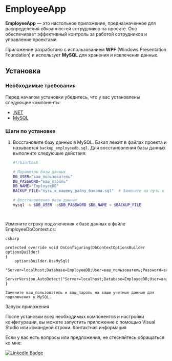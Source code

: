 # EmployeeApp

**EmployeeApp** — это настольное приложение, предназначенное для распределения обязанностей сотрудников на проекте. Оно обеспечивает эффективный контроль за работой сотрудников и управление проектами.

Приложение разработано с использованием **WPF** (Windows Presentation Foundation) и использует **MySQL** для хранения и извлечения данных.

## Установка

### Необходимые требования

Перед началом установки убедитесь, что у вас установлены следующие компоненты:

- [.NET](https://dotnet.microsoft.com/download/dotnet)
- [MySQL](https://dev.mysql.com/downloads/mysql/)

### Шаги по установке

1. Восстановите базу данных в MySQL. Бэкап лежит в файлах проекта и называется `backup_employeedb.sql`. Для восстановления базы данных выполните следующие действия:

   ```bash
   #!/bin/bash

   # Параметры базы данных
   DB_USER="ваш_пользователь"
   DB_PASSWORD="ваш_пароль"
   DB_NAME="EmployeeDB"
   BACKUP_FILE="путь_к_вашему_файлу_бэкапа.sql"  # Замените на путь к backup_employeedb.sql

   # Восстановление базы данных
   mysql -u $DB_USER -p$DB_PASSWORD $DB_NAME < $BACKUP_FILE




Измените строку подключения к базе данных в файле EmployeeDbContext.cs:
   
    csharp

    protected override void OnConfiguring(DbContextOptionsBuilder optionsBuilder)
    {
        optionsBuilder.UseMySql(
            "Server=localhost;Database=EmployeeDB;User=ваш_пользователь;Password=ваш_пароль;",
            ServerVersion.AutoDetect("Server=localhost;Database=EmployeeDB;User=ваш_пользователь;Password=ваш_пароль;"));
    }

    Замените ваш_пользователь и ваш_пароль на ваши учетные данные для подключения к MySQL.

Запуск приложения

После установки всех необходимых компонентов и настройки конфигурации, вы можете запустить приложение с помощью Visual Studio или командной строки.
Контактная информация

Если у вас есть вопросы или предложения, не стесняйтесь обращаться ко мне:

<a href="https://www.linkedin.com/in/%D0%B1%D0%BE%D1%80%D0%B8%D1%81-%D1%81%D1%82%D0%B0%D1%81%D0%B5%D0%B2-a416b5287/" target="_blank">

<img alt="LinkedIn Badge" src="https://img.shields.io/badge/LinkedIn-blue?style=for-the-badge&logo=linkedin">

</a>

